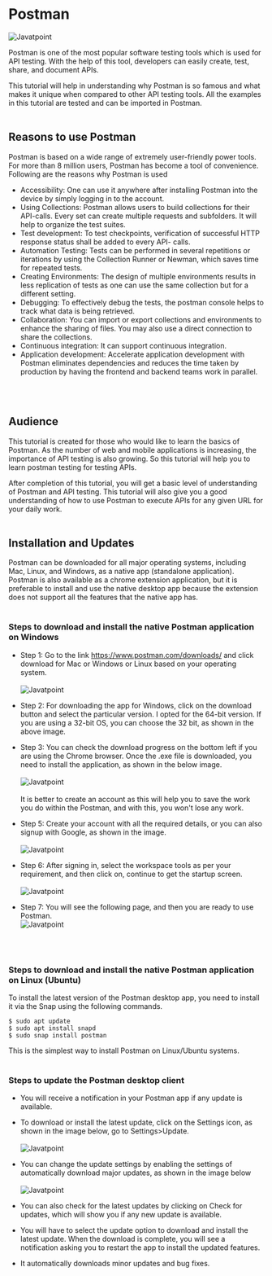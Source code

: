 # Postman 
![Javatpoint](https://static.javatpoint.com/tutorial/postman/images/postman-tutorial.png)

Postman is one of the most popular software testing tools which is used for API testing. With the help of this tool, developers can easily create, test, share, and document APIs.

This tutorial will help in understanding why Postman is so famous and what makes it unique when compared to other API testing tools. All the examples in this tutorial are tested and can be imported in Postman.
<br>
<br>

## Reasons to use Postman

Postman is based on a wide range of extremely user-friendly power tools. For more than 8 million users, Postman has become a tool of convenience. Following are the reasons why Postman is used
- Accessibility: One can use it anywhere after installing Postman into the device by simply logging in to the account.
- Using Collections: Postman allows users to build collections for their API-calls. Every set can create multiple requests and subfolders. It will help to organize the test suites.
- Test development: To test checkpoints, verification of successful HTTP response status shall be added to every API- calls.
- Automation Testing: Tests can be performed in several repetitions or iterations by using the Collection Runner or Newman, which saves time for repeated tests.
- Creating Environments: The design of multiple environments results in less replication of tests as one can use the same collection but for a different setting.
- Debugging: To effectively debug the tests, the postman console helps to track what data is being retrieved.
- Collaboration: You can import or export collections and environments to enhance the sharing of files. You may also use a direct connection to share the collections.
- Continuous integration: It can support continuous integration.
- Application development: Accelerate application development with Postman eliminates dependencies and reduces the time taken by production by having the frontend and backend teams work in parallel.
<br>
<br>

## Audience

This tutorial is created for those who would like to learn the basics of Postman. As the number of web and mobile applications is increasing, the importance of API testing is also growing. So this tutorial will help you to learn postman testing for testing APIs.

After completion of this tutorial, you will get a basic level of understanding of Postman and API testing. This tutorial will also give you a good understanding of how to use Postman to execute APIs for any given URL for your daily work.
<br>
<br>

## Installation and Updates

 Postman can be downloaded for all major operating systems, including Mac, Linux, and Windows, as a native app (standalone application). Postman is also available as a chrome extension application, but it is preferable to install and use the native desktop app because the extension does not support all the features that the native app has.
 <br>
 <br>

### Steps to download and install the native Postman application on Windows

* Step 1: Go to the link https://www.postman.com/downloads/ and click download for Mac or Windows or Linux based on your operating system.<br><br>
![Javatpoint]( https://static.javatpoint.com/tutorial/postman/images/postman-installation-and-updates.png)

* Step 2: For downloading the app for Windows, click on the download button and select the particular version. I opted for the 64-bit version. If you are using a 32-bit OS, you can choose the 32 bit, as shown in the above image.

* Step 3: You can check the download progress on the bottom left if you are using the Chrome browser. Once the .exe file is downloaded, you need to install the application, as shown in the below image.<br><br>
![Javatpoint](https://static.javatpoint.com/tutorial/postman/images/postman-installation-and-updates2.png)<br><br>
It is better to create an account as this will help you to save the work you do within the Postman, and with this, you won't lose any work.

* Step 5: Create your account with all the required details, or you can also signup with Google, as shown in the image.<br><br>
![Javatpoint](https://static.javatpoint.com/tutorial/postman/images/postman-installation-and-updates4.png)

* Step 6: After signing in, select the workspace tools as per your requirement, and then click on, continue to get the startup screen.<br><br>
![Javatpoint](https://static.javatpoint.com/tutorial/postman/images/postman-installation-and-updates5.png)

* Step 7: You will see the following page, and then you are ready to use Postman.<br>
![Javatpoint](https://static.javatpoint.com/tutorial/postman/images/postman-installation-and-updates6.png)
<br>
<br>

### Steps to download and install the native Postman application on Linux (Ubuntu)

To install the latest version of the Postman desktop app, you need to install it via the Snap using the following commands.
```
$ sudo apt update
$ sudo apt install snapd
$ sudo snap install postman
```
This is the simplest way to install Postman on Linux/Ubuntu systems.
<br>
<br>

### Steps to update the Postman desktop client

* You will receive a notification in your Postman app if any update is available.

* To download or install the latest update, click on the Settings icon, as shown in the image below, go to Settings>Update.<br><br>
![Javatpoint](https://static.javatpoint.com/tutorial/postman/images/postman-installation-and-updates7.png)

* You can change the update settings by enabling the settings of automatically download major updates, as shown in the image below<br><br>
![Javatpoint](https://static.javatpoint.com/tutorial/postman/images/postman-installation-and-updates8.png)

* You can also check for the latest updates by clicking on Check for updates, which will show you if any new update is available.

* You will have to select the update option to download and install the latest update. When the download is complete, you will see a notification asking you to restart the app to install the updated features.

* It automatically downloads minor updates and bug fixes.








  
